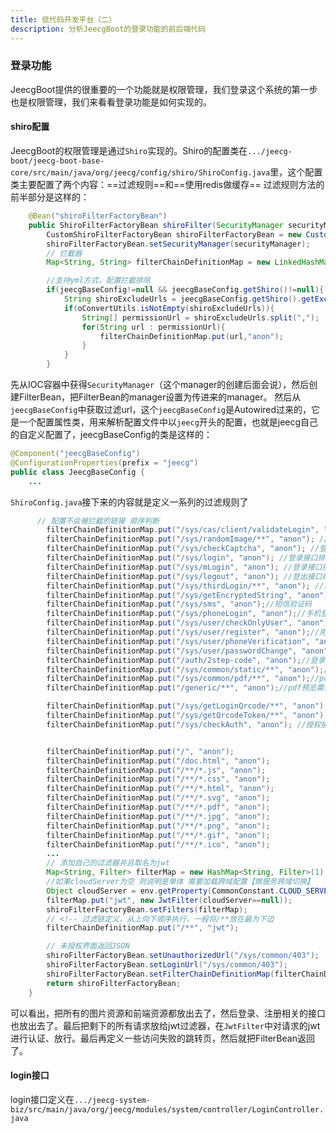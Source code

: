 ```yaml
---
title: 低代码开发平台（二） 
description: 分析JeecgBoot的登录功能的前后端代码
---
```

### 登录功能
JeecgBoot提供的很重要的一个功能就是权限管理，我们登录这个系统的第一步也是权限管理，我们来看看登录功能是如何实现的。


#### shiro配置
JeecgBoot的权限管理是通过`Shiro`实现的。Shiro的配置类在`.../jeecg-boot/jeecg-boot-base-core/src/main/java/org/jeecg/config/shiro/ShiroConfig.java`里，这个配置类主要配置了两个内容：==过滤规则==和==使用redis做缓存==
过滤规则方法的前半部分是这样的：
```java
    @Bean("shiroFilterFactoryBean")
    public ShiroFilterFactoryBean shiroFilter(SecurityManager securityManager) {
        CustomShiroFilterFactoryBean shiroFilterFactoryBean = new CustomShiroFilterFactoryBean();
        shiroFilterFactoryBean.setSecurityManager(securityManager);
        // 拦截器
        Map<String, String> filterChainDefinitionMap = new LinkedHashMap<String, String>();

        //支持yml方式，配置拦截排除
        if(jeecgBaseConfig!=null && jeecgBaseConfig.getShiro()!=null){
            String shiroExcludeUrls = jeecgBaseConfig.getShiro().getExcludeUrls();
            if(oConvertUtils.isNotEmpty(shiroExcludeUrls)){
                String[] permissionUrl = shiroExcludeUrls.split(",");
                for(String url : permissionUrl){
                    filterChainDefinitionMap.put(url,"anon");
                }
            }
        }
```
先从IOC容器中获得`SecurityManager`（这个manager的创建后面会说），然后创建FilterBean，把FilterBean的manager设置为传进来的manager。
然后从`jeecgBaseConfig`中获取过滤url，这个`jeecgBaseConfig`是Autowired过来的，它是一个配置属性类，用来解析配置文件中以`jeecg`开头的配置，也就是jeecg自己的自定义配置了，jeecgBaseConfig的类是这样的：
```java
@Component("jeecgBaseConfig")
@ConfigurationProperties(prefix = "jeecg")
public class JeecgBaseConfig {
    ...
```
`ShiroConfig.java`接下来的内容就是定义一系列的过滤规则了
```java
      // 配置不会被拦截的链接 顺序判断
        filterChainDefinitionMap.put("/sys/cas/client/validateLogin", "anon"); //cas验证登录
        filterChainDefinitionMap.put("/sys/randomImage/**", "anon"); //登录验证码接口排除
        filterChainDefinitionMap.put("/sys/checkCaptcha", "anon"); //登录验证码接口排除
        filterChainDefinitionMap.put("/sys/login", "anon"); //登录接口排除
        filterChainDefinitionMap.put("/sys/mLogin", "anon"); //登录接口排除
        filterChainDefinitionMap.put("/sys/logout", "anon"); //登出接口排除
        filterChainDefinitionMap.put("/sys/thirdLogin/**", "anon"); //第三方登录
        filterChainDefinitionMap.put("/sys/getEncryptedString", "anon"); //获取加密串
        filterChainDefinitionMap.put("/sys/sms", "anon");//短信验证码
        filterChainDefinitionMap.put("/sys/phoneLogin", "anon");//手机登录
        filterChainDefinitionMap.put("/sys/user/checkOnlyUser", "anon");//校验用户是否存在
        filterChainDefinitionMap.put("/sys/user/register", "anon");//用户注册
        filterChainDefinitionMap.put("/sys/user/phoneVerification", "anon");//用户忘记密码验证手机号
        filterChainDefinitionMap.put("/sys/user/passwordChange", "anon");//用户更改密码
        filterChainDefinitionMap.put("/auth/2step-code", "anon");//登录验证码
        filterChainDefinitionMap.put("/sys/common/static/**", "anon");//图片预览 &下载文件不限制token
        filterChainDefinitionMap.put("/sys/common/pdf/**", "anon");//pdf预览
        filterChainDefinitionMap.put("/generic/**", "anon");//pdf预览需要文件

        filterChainDefinitionMap.put("/sys/getLoginQrcode/**", "anon"); //登录二维码
        filterChainDefinitionMap.put("/sys/getQrcodeToken/**", "anon"); //监听扫码
        filterChainDefinitionMap.put("/sys/checkAuth", "anon"); //授权接口排除


        filterChainDefinitionMap.put("/", "anon");
        filterChainDefinitionMap.put("/doc.html", "anon");
        filterChainDefinitionMap.put("/**/*.js", "anon");
        filterChainDefinitionMap.put("/**/*.css", "anon");
        filterChainDefinitionMap.put("/**/*.html", "anon");
        filterChainDefinitionMap.put("/**/*.svg", "anon");
        filterChainDefinitionMap.put("/**/*.pdf", "anon");
        filterChainDefinitionMap.put("/**/*.jpg", "anon");
        filterChainDefinitionMap.put("/**/*.png", "anon");
        filterChainDefinitionMap.put("/**/*.gif", "anon");
        filterChainDefinitionMap.put("/**/*.ico", "anon");
        ...
        // 添加自己的过滤器并且取名为jwt
        Map<String, Filter> filterMap = new HashMap<String, Filter>(1);
        //如果cloudServer为空 则说明是单体 需要加载跨域配置【微服务跨域切换】
        Object cloudServer = env.getProperty(CommonConstant.CLOUD_SERVER_KEY);
        filterMap.put("jwt", new JwtFilter(cloudServer==null));
        shiroFilterFactoryBean.setFilters(filterMap);
        // <!-- 过滤链定义，从上向下顺序执行，一般将/**放在最为下边
        filterChainDefinitionMap.put("/**", "jwt");

        // 未授权界面返回JSON
        shiroFilterFactoryBean.setUnauthorizedUrl("/sys/common/403");
        shiroFilterFactoryBean.setLoginUrl("/sys/common/403");
        shiroFilterFactoryBean.setFilterChainDefinitionMap(filterChainDefinitionMap);
        return shiroFilterFactoryBean;
    }
```
可以看出，把所有的图片资源和前端资源都放出去了，然后登录、注册相关的接口也放出去了。最后把剩下的所有请求放给jwt过滤器，在`JwtFilter`中对请求的jwt进行认证、放行。最后再定义一些访问失败的跳转页，然后就把FilterBean返回了。

#### login接口
login接口定义在`.../jeecg-system-biz/src/main/java/org/jeecg/modules/system/controller/LoginController.java`